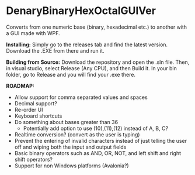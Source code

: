# DenaryBinaryHexOctalGUIVer
Converts from one numeric base (binary, hexadecimal etc.) to another with a GUI made with WPF.

**Installing:**
Simply go to the releases tab and find the latest version. Download the .EXE from there and run it.

**Building from Source:**
Download the repository and open the .sln file. Then, in visual studio, select Release (Any CPU), and then Build it. In your bin folder, go to Release and you will find your .exe there.

**ROADMAP:**
- Allow support for comma separated values and spaces
- Decimal support?
- Re-order UI
- Keyboard shortcuts
- Do something about bases greater than 36
  - Potentially add option to use (10),(11),(12) instead of A, B, C?
- Realtime conversion? (convert as the user is typing)
- Prevent the entering of invalid characters instead of just telling the user off and wiping both the input and output fields
- Basic binary operators such as AND, OR, NOT, and left shift and right shift operators?
- Support for non Windows platforms (Avalonia?)
